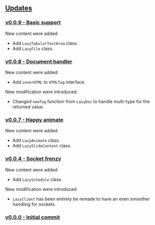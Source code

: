 ## [Updates](#updates)

### [v0.0.9 - Basic support](#se-vo-o-o)

New content were added:
- Add `LazyTabularTextArea` class.
- Add `LazyFile` class.

### [v0.0.8 - Document handler](#se-vo-o-o)

New content were added:
- Add `innerHTML` to `HTMLTag` interface.

New modification were introduced:
- Changed `newTag` function from `LazyDoc` to handle multi-type for the returned value.

### [v0.0.7 - Happy animate](#se-vo-o-o)

New content were added:
- Add `LazyAnimate` class.
- Add `LazySlideContent` class.

### [v0.0.4 - Socket frenzy](#se-vo-o-o)

New content were added:
- Add `LazySchedule` class.

New modification were introduced:
- `LazyClient` has been entirely be remade to have an even smoother handling for sockets.

### [v0.0.0 - Initial commit](#se-vo-o-o)